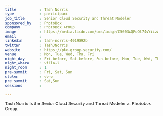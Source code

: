 ```yaml
---
title           : Tash Norris
type            : participant
job_title       : Senior Cloud Security and Threat Modeler
sponsored_by    : PhotoBox
company         : PhotoBox Group
image           : https://media.licdn.com/dms/image/C5603AQFuOt74wYiizA/profile-displayphoto-shrink_800_800/0?e=1554940800&v=beta&t=jZi2JcvWxwZP4c88nLTrcL6YD75UPIf77fBKTLxafY4
email           : 
linkedin        : tash-norris-4019892b
twitter         : TashJNorris
website         : https://pbx-group-security.com/
venue           : Mon, Tue, Wed, Thu, Fri
night_day       : Fri-before, Sat-before, Sun-before, Mon, Tue, Wed, Thu
night_where     : villa-2
night_room      : 1
pre-summit      : Fri, Sat, Sun
status          : done
pre_summit      : Sat,Sun
sessions        :
 - 
---
```



Tash Norris is the Senior Cloud Security and Threat Modeler at Photobox Group.
